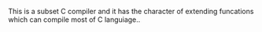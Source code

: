 This is a subset C compiler and it has the character of extending funcations which can compile most of C languiage..
